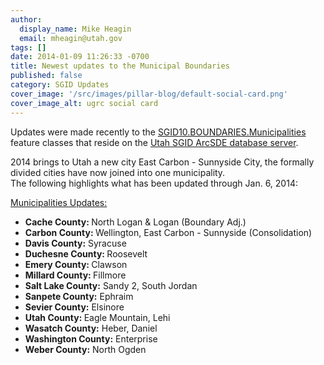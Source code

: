 ```yaml
---
author:
  display_name: Mike Heagin
  email: mheagin@utah.gov
tags: []
date: 2014-01-09 11:26:33 -0700
title: Newest updates to the Municipal Boundaries
published: false
category: SGID Updates
cover_image: '/src/images/pillar-blog/default-social-card.png'
cover_image_alt: ugrc social card
---
```


<p>Updates were made recently to the <a href="/products/sgid/boundaries/municipal">SGID10.BOUNDARIES.Municipalities</a> feature classes that reside on the <a href="/documentation/sgid/open-sgid">Utah SGID ArcSDE database server</a>.</p>
<p>2014 brings to Utah a new city East Carbon - Sunnyside City, the formally divided cities have now joined into one municipality.<br />
 The following highlights what has been updated through Jan. 6, 2014:</p>
<p><span style="text-decoration: underline;">Municipalities Updates:</span></p>
<ul>
<li><strong>Cache County: </strong> North Logan & Logan (Boundary Adj.) </li>
<li><strong>Carbon County: </strong> Wellington, East Carbon - Sunnyside (Consolidation) </li>
<li><strong>Davis County:</strong> Syracuse </li>
<li><strong>Duchesne County: </strong> Roosevelt </li>
<li><strong>Emery County: </strong> Clawson </li>
<li><strong>Millard County: </strong> Fillmore </li>
<li><strong>Salt Lake County:</strong> Sandy 2, South Jordan </li>
<li><strong>Sanpete County:</strong> Ephraim </li>
<li><strong>Sevier County:</strong> Elsinore </li>
<li><strong>Utah County: </strong> Eagle Mountain, Lehi  </li>
<li><strong>Wasatch County:</strong> Heber, Daniel </li>
<li><strong>Washington County:</strong> Enterprise </li>
<li><strong>Weber County:</strong> North Ogden </li>
</ul>
